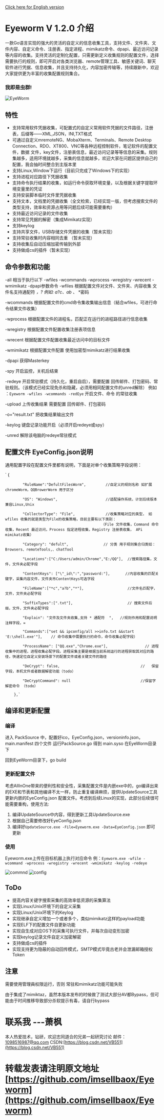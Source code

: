 [Click here for English version](https://github.com/imsellbaox/Eyeworm)

# Eyeworm V 1.2.0 介绍

一款Go语言实现的强大的灵活的自定义的信息收集工具，支持文件、文件夹、文件内容、自定义命令、注册表、指定进程、mimikatz命令、dpapi、最近访问记录等内容的收集。支持灵活的定制化配置，只需更新定义收集规则的配置文件，选择需要执行的规则，即可开启对各类浏览器、remote管理工具、敏感关键词、聊天软件进行凭据、信息收集，并且支持持久化，内容加密传输等，持续跟新中，欢迎大家提供更为丰富的收集配置规则集合。



### 我即是虫群!

![EyeWorm](EyeWorm.jpg)

## 特性

- 支持常用软件凭据收集，可配置式的自定义常用软件凭据的文件路径，注册表，后缀等——XML,JSON，INI,TXT格式
- 可通过自定义mremoteNG、MobaXterm、Terminals、Remote Desktop Connection、RDO、XT800、VNC等各种远程控制软件，笔记软件的配置文件，数据 文件，key文件，注册表信息，最近访问记录等等信息的采集。规则集越多，适用环境就越多，采集的信息就越多，欢迎大家在问题区提供自己的配置，我会抽时间整合到主版本里
- 支持Linux,Window下运行（目前只完成了Windows下的实现）
- 支持进程对应路径下凭据收集
- 支持命令执行结果的收集，如运行命令获取环境变量，以及根据关键字提取环境变量里的凭证
- 支持安装脚本临时文件里凭据收集
- 支持文本，文档里的凭据收集（全文检索，已经实现一版，但考虑搜索文件的类型支持，效率和资源占用等问题后续可能需要重构）
- 支持最近访问记录的文件收集
- 支持常见凭据的解密（集成Mimikatz实现）
- 支持keylog
- 支持共享文件，USB存储文件凭据的收集（暂未实现）
- 支持常驻收集时内容相同去重 （暂未实现）
- 支持收集后自动压缩加密传输到外部
- 支持做成cs的插件（暂未实现）

## 命令参数和功能

-all     相当于执行以下 -wfiles -wcommands -wprocess -wregistry -wrecent -wmimikatz -dpapi参数命令
-wfiles  根据配置文件对文件、文件夹、内容收集 文件名支持通配符 *，?  例如: a?c、ab* 、 *密码

-wcommands  根据配置文件的cmd命令集收集输出信息（結合wfiles，可进行命令结果文件收集）

-wprocess 根据配置文件的进程名，匹配正在运行的进程路径进行信息收集

-wregistry 根据配置文件配置收集注册表项信息

-wrecent  根据配置文件配置收集最近访问中的目标文件

-wmimikatz 根据配置文件配置 使用加密型mimikatz进行结果收集

-dpapi 获得Masterkey

-spy 开启监控，关机后结束

-redeye 开启常驻模式（持久化，重启自启），需要配置 回传邮件、打包密码、常驻规则。（该模式已经实现免杀和隐藏，必须用相同配置文件的unred解除）
例如 ：`Eyeworm -wfiles -wcommands -redEye` 开启文件、命令 的常驻收集

-upload 上传收集结果 需要配置 回传邮件、打包密码

-o="result.txt" 把收集结果输出文件

-keylog 键盘记录功能开启（必须开启redeye或spy）

-unred 解除该电脑的redeye常驻模式

## 配置文件 EyeConfig.json说明

通用配置字段在配置文件里都有说明，下面是对单个收集策略字段说明：

`        {

```
        "RuleName":"DefultFilesWorm",         //自定义的规则名称 如扩展chromeWorm，QQBrowerWorm 用于区分
        
        "OS": "Windows",                      //适配操作系统，计划后续版本兼容Linux,Unix   
        
        "CollectorType": "File",              //收集策略对应的类型， 如wfiles 收集的就是类型为File的收集策略，目前主要有以下类别：
                                            （File 文件收集，Command 命令收集，Recent 最近访问，Process 指定进程收集，Registry 注册表收集， APi mimikatz收集）
        
        "Category": "defult",                // 分类 用于规则集合归类如：Browsers、remoteTools,、chatTool
        
        "Locations":["C:/Users/admin/Chrome","E:/QQ"],  //搜索路径集，文件，文件夹必配字段
        
        "ContentKeys": ["\"_id\":","password:"],       //内容收集的匹配关键字，采集内容文件，文件夹市ContentKeys可选字段
        
        "FileName":["*c","a?b","*"],                    //文件名匹配字，文件，文件夹必配字段         
        
        "SuffixTypes":[".txt"],                         // 搜索文件后缀，文件，文件夹必配字段
        
        "Explain": "文件及文件夹收集,支持 * 通配符  ",   //规则作用和配置说明注释字段，=
        
        "Commands":["set && ipconfig/all >>info.txt &&start 'E:\shell.exe'"],    // 命令收集中需要执行的命令，命令收集必配字段）
        
        "ProcessName": ["QQ.exe","Chrome.exe"],                 // 进程收集中的进程，进程收集必配字段。进程采集主要是根据当前系统运行的进程获取其对应的路径，快速定位自定义安装场景下的配置文件或者关键文件的路径
        
        "DeCrypt": false,                                     //   保留字段，本机文件或者数据解密功能（todo）
        
        "DeCryptCommand": null                                //保留字  解密命令 （todo）
        
    },`
```

## 编译和更新配置

### 编译

进入 PackSource 中，配置好ico，EyeConfig.json，versioninfo.json，main.manifest 四个文件 运行PackSource.go 得到 main.syso 在EyeWorm目录下

回到EyeWorm目录下，go build 

### 更新配置文件

考虑AllInOne带来的便利性和安全性，采集配置文件是内嵌exe中的，go编译出来的EXE和节表和其他编译不太一样，防止重复编译麻烦，提供UpdateSource工具更新内嵌的EyeConfig.json 配置文件。考虑到后续Linux的实现，此部分后续很可能需要重构，使用方法:

1. 编译UpdateSource中内容，得到更新工具UpdateSource.exe
2. 根据自己需要修改好EyeConfig.json
3. 编译好`UpdateSource.exe -File=Eyeworm.exe -Data=EyeConfig.json`  即可更新

### 使用

Eyeworm.exe上传在目标机器上执行对应命令
例：`Eyeworm.exe -wfile -wcommand -wprocess -wregistry -wrecent -wmimikatz -keylog -redeye`

![commnd](img1.png)
![config](img2.png)

## ToDo

- 提高内容关键字搜索采集的高效率低资源的采集算法
- 实现Linux/Unix环境下的自定义采集
- 实现Linux/Unix环境下的Keylog
- 实现继承自定义增加一个或者多个，类似mimikatz这样的payload功能
- 实现ELF下的配置文件自更新功能
- 实现自生成对应OS下的采集可执行文件，并每次自动变形加密
- 实现keylog记录文件自定义加密解密
- 支持做成cs的插件
- 实现支持更为隐蔽的自动回传模式，SMTP模式毕竟古老并会泄漏邮箱授权Token

## 注意

需要使用管理員权限运行，否则 常驻和mimikatz功能可能失败

由于集成了mimiktaz，虽然本版本发布的时候做了测试大部分AV都Bypass，但可能由于时间推移导致部分杀软提示有毒，请自行bypass

# 联系我                ---萧枫

本人热爱技术，钻研，欢迎志同道合的兄弟一起研究讨论
邮件：1098516987@qq.com      CSDN:[https://blog.csdn.net/VB551](https://blog.csdn.net/VB551)

# 转载发表请注明原文地址  [https://github.com/imsellbaox/Eyeworm](https://github.com/imsellbaox/Eyeworm)
